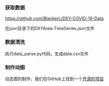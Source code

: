 ### 获取数据
https://github.com/BlankerL/DXY-COVID-19-Data

在json目录下的DXYArea-TimeSeries.json文件

### 数据清洗
执行data_parse.py代码，生成data.csv文件

### 制作动图
动态图的制作，我们在GitHub上找到一个[开源的项目](https://github.com/Jannchie/Historical-ranking-data-visualization-based-on-d3.js)